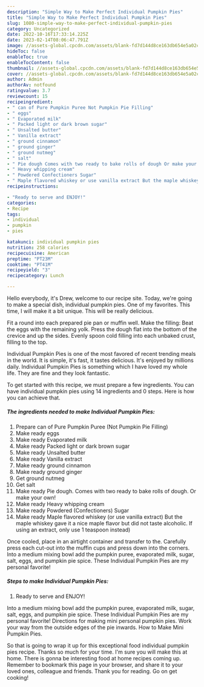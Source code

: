 ```yaml
---
description: "Simple Way to Make Perfect Individual Pumpkin Pies"
title: "Simple Way to Make Perfect Individual Pumpkin Pies"
slug: 1080-simple-way-to-make-perfect-individual-pumpkin-pies
category: Uncategorized
date: 2022-10-16T17:33:14.225Z
date: 2023-02-14T08:06:47.791Z
image: //assets-global.cpcdn.com/assets/blank-fd7d144d8ce163db654e5a02c40b08a2775adb7897d16e4062681dc7e1b2800f.png
hideToc: false
enableToc: true
enableTocContent: false
thumbnail: //assets-global.cpcdn.com/assets/blank-fd7d144d8ce163db654e5a02c40b08a2775adb7897d16e4062681dc7e1b2800f.png
cover: //assets-global.cpcdn.com/assets/blank-fd7d144d8ce163db654e5a02c40b08a2775adb7897d16e4062681dc7e1b2800f.png
author: Admin
authorAv: notfound
ratingvalue: 3.7
reviewcount: 15
recipeingredient:
- " can of Pure Pumpkin Puree Not Pumpkin Pie Filling"
- " eggs"
- " Evaporated milk"
- " Packed light or dark brown sugar"
- " Unsalted butter"
- " Vanilla extract"
- " ground cinnamon"
- " ground ginger"
- " ground nutmeg"
- " salt"
- " Pie dough Comes with two ready to bake rolls of dough Or make your own"
- " Heavy whipping cream"
- " Powdered Confectioners Sugar"
- " Maple flavored whiskey or use vanilla extract But the maple whiskey gave it a nice maple flavor but did not taste alcoholic If using an extract only use 1 teaspoon instead"
recipeinstructions:

- "Ready to serve and ENJOY!"
categories:
- Recipe
tags:
- individual
- pumpkin
- pies

katakunci: individual pumpkin pies 
nutrition: 258 calories
recipecuisine: American
preptime: "PT23M"
cooktime: "PT41M"
recipeyield: "3"
recipecategory: Lunch

---
```



Hello everybody, it's Drew, welcome to our recipe site. Today, we're going to make a special dish, individual pumpkin pies. One of my favorites. This time, I will make it a bit unique. This will be really delicious.

Fit a round into each prepared pie pan or muffin well. Make the filling: Beat the eggs with the remaining yolk. Press the dough flat into the bottom of the crevice and up the sides. Evenly spoon cold filling into each unbaked crust, filling to the top.

Individual Pumpkin Pies is one of the most favored of recent trending meals in the world. It is simple, it's fast, it tastes delicious. It's enjoyed by millions daily. Individual Pumpkin Pies is something which I have loved my whole life. They are fine and they look fantastic.


To get started with this recipe, we must prepare a few ingredients. You can have individual pumpkin pies using 14 ingredients and 0 steps. Here is how you can achieve that.

<!--inarticleads1-->

##### The ingredients needed to make Individual Pumpkin Pies:

1. Prepare  can of Pure Pumpkin Puree (Not Pumpkin Pie Filling)
1. Make ready  eggs
1. Make ready  Evaporated milk
1. Make ready  Packed light or dark brown sugar
1. Make ready  Unsalted butter
1. Make ready  Vanilla extract
1. Make ready  ground cinnamon
1. Make ready  ground ginger
1. Get  ground nutmeg
1. Get  salt
1. Make ready  Pie dough. Comes with two ready to bake rolls of dough. Or make your own!
1. Make ready  Heavy whipping cream
1. Make ready  Powdered (Confectioners) Sugar
1. Make ready  Maple flavored whiskey (or use vanilla extract) But the maple whiskey gave it a nice maple flavor but did not taste alcoholic. If using an extract, only use 1 teaspoon instead)


Once cooled, place in an airtight container and transfer to the. Carefully press each cut-out into the muffin cups and press down into the corners. Into a medium mixing bowl add the pumpkin puree, evaporated milk, sugar, salt, eggs, and pumpkin pie spice. These Individual Pumpkin Pies are my personal favorite! 

<!--inarticleads2-->

##### Steps to make Individual Pumpkin Pies:


1. Ready to serve and ENJOY!

Into a medium mixing bowl add the pumpkin puree, evaporated milk, sugar, salt, eggs, and pumpkin pie spice. These Individual Pumpkin Pies are my personal favorite! Directions for making mini personal pumpkin pies. Work your way from the outside edges of the pie inwards. How to Make Mini Pumpkin Pies. 

So that is going to wrap it up for this exceptional food individual pumpkin pies recipe. Thanks so much for your time. I'm sure you will make this at home. There is gonna be interesting food at home recipes coming up. Remember to bookmark this page in your browser, and share it to your loved ones, colleague and friends. Thank you for reading. Go on get cooking!

